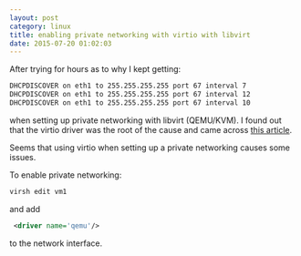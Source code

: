 ```yaml
---
layout: post
category: linux
title: enabling private networking with virtio with libvirt
date: 2015-07-20 01:02:03
---
```


After trying for hours as to why I kept getting:

```bash
DHCPDISCOVER on eth1 to 255.255.255.255 port 67 interval 7 
DHCPDISCOVER on eth1 to 255.255.255.255 port 67 interval 12
DHCPDISCOVER on eth1 to 255.255.255.255 port 67 interval 10
```

when setting up private networking with libvirt (QEMU/KVM). I found out that the virtio driver was the root of the cause and came across [this article](https://access.redhat.com/documentation/en-US/Red_Hat_Enterprise_Linux/6/html/Virtualization_Host_Configuration_and_Guest_Installation_Guide/ch11s02.html).

Seems that using virtio when setting up a private networking causes some issues.

To enable private networking:

```bash
virsh edit vm1
```

and add 

```xml
 <driver name='qemu'/> 
```

to the network interface.

